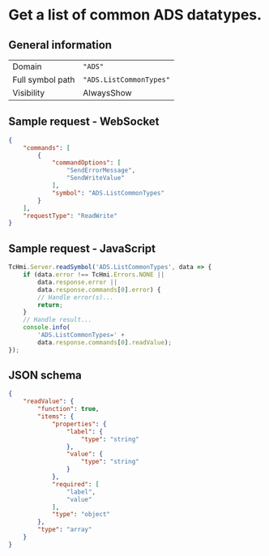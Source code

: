 # Get a list of common ADS datatypes.

## General information

|  |  |
| - | - |
| Domain | `"ADS"` |
| Full symbol path | `"ADS.ListCommonTypes"` |
| Visibility | AlwaysShow |

## Sample request - WebSocket

```json
{
    "commands": [
        {
            "commandOptions": [
                "SendErrorMessage",
                "SendWriteValue"
            ],
            "symbol": "ADS.ListCommonTypes"
        }
    ],
    "requestType": "ReadWrite"
}
```

## Sample request - JavaScript

```javascript
TcHmi.Server.readSymbol('ADS.ListCommonTypes', data => {
    if (data.error !== TcHmi.Errors.NONE ||
        data.response.error ||
        data.response.commands[0].error) {
        // Handle error(s)...
        return;
    }
    // Handle result...
    console.info(
        'ADS.ListCommonTypes=' +
        data.response.commands[0].readValue);
});
```

## JSON schema

```json
{
    "readValue": {
        "function": true,
        "items": {
            "properties": {
                "label": {
                    "type": "string"
                },
                "value": {
                    "type": "string"
                }
            },
            "required": [
                "label",
                "value"
            ],
            "type": "object"
        },
        "type": "array"
    }
}
```
